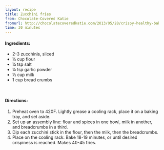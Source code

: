 ```yaml
---
layout: recipe
title: Zucchini fries
from: Chocolate-Covered Katie
fromurl: http://chocolatecoveredkatie.com/2013/05/28/crispy-healthy-baked-zucchini-fries/
time: 30 minutes
---
```


#### Ingredients:

* 2-3 zucchinis, sliced
* ¼ cup flour
* ¼ tsp salt
* ¼ tsp garlic powder
* ½ cup milk
* 1 cup bread crumbs

<br>

#### Directions:

1. Preheat oven to 420F. Lightly grease a cooling rack, place it on a baking tray, and set aside. 
2. Set up an assembly line: flour and spices in one bowl, milk in another, and breadcrumbs in a third. 
3. Dip each zucchini stick in the flour, then the milk, then the breadcrumbs. 
4. Place on the cooling rack. Bake 18-19 minutes, or until desired crispiness is reached. Makes 40-45 fries. 
